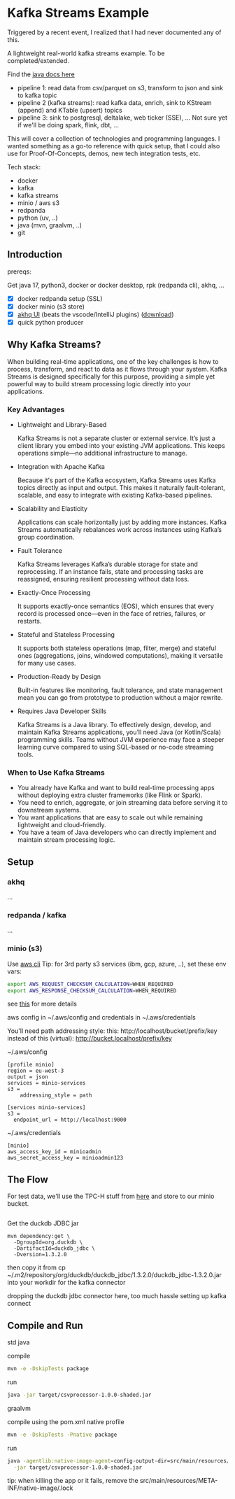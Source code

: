 # Kafka Streams Example

Triggered by a recent event, I realized that I had never documented any of this.

A lightweight real-world kafka streams example.  To be completed/extended.

Find the [java docs here](https://jeroenflvr.github.io/ks-example/api/)

- pipeline 1: read data from csv/parquet on s3, transform to json and sink to kafka topic
- pipeline 2 (kafka streams): read kafka data, enrich, sink to KStream (append) and KTable (upsert) topics
- pipeline 3: sink to postgresql, deltalake, web ticker (SSE), ...  Not sure yet if we'll be doing spark, flink, dbt, ...

This will cover a collection of technologies and programming languages.  I wanted something as a go-to reference with quick setup, that I could also use for Proof-Of-Concepts, demos, new tech integration tests, etc.

Tech stack:

- docker
- kafka
- kafka streams
- minio / aws s3
- redpanda
- python (uv, ..)
- java (mvn, graalvm, ..)
- git



## Introduction

prereqs:

Get java 17, python3, docker or docker desktop, rpk (redpanda cli), akhq, ...

- [x] docker redpanda setup (SSL)
- [x] docker minio (s3 store)
- [x] [akhq UI](https://akhq.io/) (beats the vscode/IntelliJ plugins) ([download](https://github.com/tchiotludo/akhq/releases/download/0.26.0/akhq-0.26.0-all.jar))
- [x] quick python producer

## Why Kafka Streams?

When building real-time applications, one of the key challenges is how to process, transform, and react to data as it flows through your system. Kafka Streams is designed specifically for this purpose, providing a simple yet powerful way to build stream processing logic directly into your applications.

### Key Advantages

- Lightweight and Library-Based

    Kafka Streams is not a separate cluster or external service. It’s just a client library you embed into your existing JVM applications. This keeps operations simple—no additional infrastructure to manage.

- Integration with Apache Kafka

    Because it's part of the Kafka ecosystem, Kafka Streams uses Kafka topics directly as input and output. This makes it naturally fault-tolerant, scalable, and easy to integrate with existing Kafka-based pipelines.

- Scalability and Elasticity

    Applications can scale horizontally just by adding more instances. Kafka Streams automatically rebalances work across instances using Kafka’s group coordination.

- Fault Tolerance

    Kafka Streams leverages Kafka’s durable storage for state and reprocessing. If an instance fails, state and processing tasks are reassigned, ensuring resilient processing without data loss.

- Exactly-Once Processing

    It supports exactly-once semantics (EOS), which ensures that every record is processed once—even in the face of retries, failures, or restarts.

- Stateful and Stateless Processing

    It supports both stateless operations (map, filter, merge) and stateful ones (aggregations, joins, windowed computations), making it versatile for many use cases.

- Production-Ready by Design

    Built-in features like monitoring, fault tolerance, and state management mean you can go from prototype to production without a major rewrite.

- Requires Java Developer Skills

    Kafka Streams is a Java library. To effectively design, develop, and maintain Kafka Streams applications, you’ll need Java (or Kotlin/Scala) programming skills. Teams without JVM experience may face a steeper learning curve compared to using SQL-based or no-code streaming tools.

### When to Use Kafka Streams

-   You already have Kafka and want to build real-time processing apps without deploying extra cluster frameworks (like Flink or Spark).
-   You need to enrich, aggregate, or join streaming data before serving it to downstream systems.
-   You want applications that are easy to scale out while remaining lightweight and cloud-friendly.
-   You have a team of Java developers who can directly implement and maintain stream processing logic.

## Setup



### akhq
...

### redpanda / kafka
...

### minio (s3)

Use [aws cli](https://docs.aws.amazon.com/cli/latest/userguide/getting-started-install.html)
Tip: for 3rd party s3 services (ibm, gcp, azure, ..), set these env vars:

```bash
export AWS_REQUEST_CHECKSUM_CALCULATION=WHEN_REQUIRED
export AWS_RESPONSE_CHECKSUM_CALCULATION=WHEN_REQUIRED
```

see [this](https://github.com/aws/aws-cli/issues/9214) for more details

aws config in ~/.aws/config and credentials in ~/.aws/credentials

You'll need path addressing style:
this: http://localhost/bucket/prefix/key
instead of this (virtual): http://bucket.localhost/prefix/key


~/.aws/config
```
[profile minio]
region = eu-west-3
output = json
services = minio-services
s3 =
    addressing_style = path

[services minio-services]
s3 =
  endpoint_url = http://localhost:9000
```

~/.aws/credentials
```
[minio]
aws_access_key_id = minioadmin
aws_secret_access_key = minioadmin123
```



## The Flow

For test data, we'll use the TPC-H stuff from [here](https://github.com/jeroenflvr/dbgen) and store to our minio bucket.

```bash
```

Get the duckdb JDBC jar
```
mvn dependency:get \
  -DgroupId=org.duckdb \
  -DartifactId=duckdb_jdbc \
  -Dversion=1.3.2.0
```

then copy it from cp ~/.m2/repository/org/duckdb/duckdb_jdbc/1.3.2.0/duckdb_jdbc-1.3.2.0.jar into your workdir for the kafka connector

dropping the duckdb jdbc connector here, too much hassle setting up kafka connect


## Compile and Run

std java

compile
```bash
mvn -e -DskipTests package
```

run
```bash
java -jar target/csvprocessor-1.0.0-shaded.jar
```

graalvm

compile using the pom.xml native profile
```bash
mvn -e -DskipTests -Pnative package
```

run
```bash
java -agentlib:native-image-agent=config-output-dir=src/main/resources/META-INF/native-image \
  -jar target/csvprocessor-1.0.0-shaded.jar
```

tip: when killing the app or it fails, remove the src/main/resources/META-INF/native-image/.lock